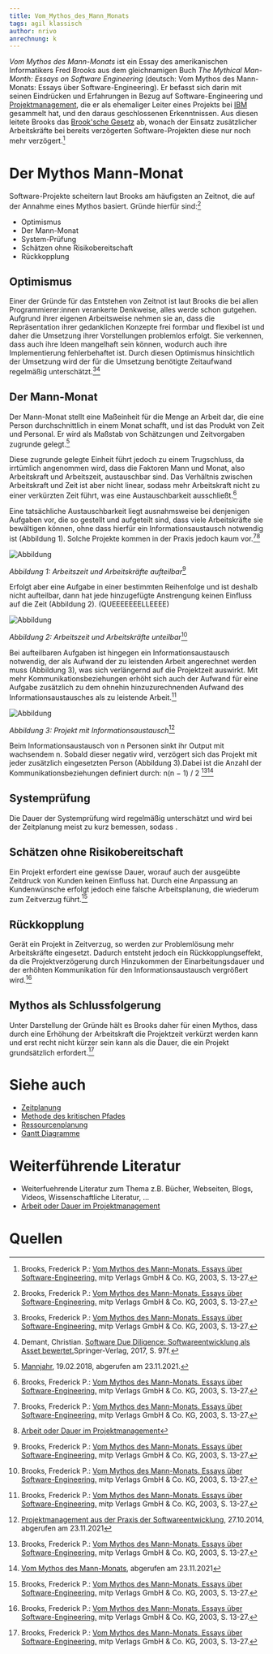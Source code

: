 ```yaml
---
title: Vom_Mythos_des_Mann_Monats
tags: agil klassisch
author: nrivo
anrechnung: k
---
```



*Vom Mythos des Mann-Monats* ist ein Essay des amerikanischen Informatikers Fred Brooks aus dem gleichnamigen Buch *The Mythical Man-Month: Essays on Software Engineering* (deutsch: Vom Mythos des Mann-Monats: Essays über Software-Engineering). Er befasst sich darin mit seinen Eindrücken und Erfahrungen in Bezug auf Software-Engineering und [Projektmanagement](Projektmanagement.md), die er als ehemaliger Leiter eines Projekts bei [IBM](https://de.wikipedia.org/wiki/IBM) gesammelt hat, und den daraus geschlossenen Erkenntnissen. Aus diesen leitete Brooks das [Brook'sche Gesetz](https://de.wikipedia.org/wiki/Anti-Pattern#Brooks.E2.80.99sches_Gesetz) ab, wonach der Einsatz zusätzlicher Arbeitskräfte bei bereits verzögerten Software-Projekten diese nur noch mehr verzögert.[^1]



# Der Mythos Mann-Monat
Software-Projekte scheitern laut Brooks am häufigsten an Zeitnot, die auf der Annahme eines Mythos basiert. Gründe hierfür sind:[^1]
* Optimismus
* Der Mann-Monat
* System-Prüfung
* Schätzen ohne Risikobereitschaft
* Rückkopplung

## Optimismus
Einer der Gründe für das Entstehen von Zeitnot ist laut Brooks die bei allen Programmierer:innen verankerte Denkweise, alles werde schon gutgehen. Aufgrund ihrer eigenen Arbeitsweise nehmen sie an, dass die Repräsentation ihrer gedanklichen Konzepte frei formbar und flexibel ist und daher die Umsetzung ihrer Vorstellungen problemlos erfolgt. Sie verkennen, dass auch ihre Ideen mangelhaft sein können, wodurch auch ihre Implementierung fehlerbehaftet ist. Durch diesen Optimismus hinsichtlich der Umsetzung wird der für die Umsetzung benötigte Zeitaufwand regelmäßig unterschätzt.[^1][^2]

## Der Mann-Monat
Der Mann-Monat stellt eine Maßeinheit für die Menge an Arbeit dar, die eine Person durchschnittlich in einem Monat schafft, und ist das Produkt von Zeit und Personal. Er wird als Maßstab von Schätzungen und Zeitvorgaben zugrunde gelegt.[^3] 

Diese zugrunde gelegte Einheit führt jedoch zu einem Trugschluss, da irrtümlich angenommen wird, dass die Faktoren Mann und Monat, also Arbeitskraft und Arbeitszeit, austauschbar sind. Das Verhältnis zwischen Arbeitskraft und Zeit ist aber nicht linear, sodass mehr Arbeitskraft nicht zu einer verkürzten Zeit führt, was eine Austauschbarkeit ausschließt.[^1]

Eine tatsächliche Austauschbarkeit liegt ausnahmsweise bei denjenigen Aufgaben vor, die so gestellt und aufgeteilt sind, dass viele Arbeitskräfte sie bewältigen können, ohne dass hierfür ein Informationsaustausch notwendig ist (Abbildung 1). Solche Projekte kommen in der Praxis jedoch kaum vor.[^1][^4]

![Abbildung](Vom_Mythos_des_Mann_Monats/Arbeitszeit%20vs.%20Arbeitskräfte%20vollständig%20unterteilbar.JPG)

*Abbildung 1: Arbeitszeit und Arbeitskräfte aufteilbar*[^1]


Erfolgt aber eine Aufgabe in einer bestimmten Reihenfolge und ist deshalb nicht aufteilbar, dann hat jede hinzugefügte Anstrengung keinen Einfluss auf die Zeit (Abbildung 2). (QUEEEEEEELLEEEE)

![Abbildung](Vom_Mythos_des_Mann_Monats/Arbeitszeit%20vs.%20Arbeitskräfte%20unteilbar.JPG)

*Abbildung 2: Arbeitszeit und Arbeitskräfte unteilbar*[^1]

Bei aufteilbaren Aufgaben ist hingegen ein Informationsaustausch notwendig, der als Aufwand der zu leistenden Arbeit angerechnet werden muss (Abbildung 3), was sich verlängernd auf die Projektzeit auswirkt. Mit mehr Kommunikationsbeziehungen erhöht sich auch der Aufwand für eine Aufgabe zusätzlich zu dem ohnehin hinzuzurechnenden Aufwand des Informationsaustausches als zu leistende Arbeit.[^1]

![Abbildung](Vom_Mythos_des_Mann_Monats/Aufgabe%20mit%20Kommunikation.JPG)

*Abbildung 3: Projekt mit Informationsaustausch*[^5]

Beim Informationsaustausch von n Personen sinkt ihr Output mit wachsendem n. Sobald dieser negativ wird, verzögert sich das Projekt mit jeder zusätzlich eingesetzten Person (Abbildung 3).Dabei ist die Anzahl der Kommunikationsbeziehungen definiert durch: n(n − 1) / 2 [^1][^6]


## Systemprüfung

Die Dauer der Systemprüfung wird regelmäßig unterschätzt und wird bei der Zeitplanung meist zu kurz bemessen, sodass .

## Schätzen ohne Risikobereitschaft

Ein Projekt erfordert eine gewisse Dauer, worauf auch der ausgeübte Zeitdruck von Kunden keinen Einfluss hat. Durch eine Anpassung an Kundenwünsche erfolgt jedoch eine falsche Arbeitsplanung, die wiederum zum Zeitverzug führt.[^1]

## Rückkopplung 
Gerät ein Projekt in Zeitverzug, so werden zur Problemlösung mehr Arbeitskräfte eingesetzt. Dadurch entsteht jedoch ein Rückkopplungseffekt, da die Projektverzögerung durch Hinzukommen der Einarbeitungsdauer und der erhöhten Kommunikation für den Informationsaustausch vergrößert wird.[^1]

## Mythos als Schlussfolgerung
Unter Darstellung der Gründe hält es Brooks daher für einen Mythos, dass durch eine Erhöhung der Arbeitskraft die Projektzeit verkürzt werden kann und erst recht nicht kürzer sein kann als die Dauer, die ein Projekt grundsätzlich erfordert.[^1]


# Siehe auch

* [Zeitplanung](Zeitplanung.md)
* [Methode des kritischen Pfades](Methode_des_kritischen_Pfades.md)
* [Ressourcenplanung](Ressourcenplanung.md)
* [Gantt Diagramme](Gantt_Diagramme.md)

# Weiterführende Literatur

* Weiterfuehrende Literatur zum Thema z.B. Bücher, Webseiten, Blogs, Videos, Wissenschaftliche Literatur, ... 
* [Arbeit oder Dauer im Projektmanagement](https://www.proventis.net/de/projektmanagement-begriff/arbeit-oder-dauer)

# Quellen

[^1]: Brooks, Frederick P.: [Vom Mythos des Mann-Monats. Essays über Software-Engineering.](https://books.google.de/books?hl=de&lr=&id=-dSU0IxvfzMC&oi=fnd&pg=PA3&dq=mythos+von+mann+monats&ots=ekrC7IHjO5&sig=I7Jhh12LZFxYNlzPyxFBclx86Y8&redir_esc=y#v=onepage&q&f=false) mitp Verlags GmbH & Co. KG, 2003, S. 13-27.

[^2]: Demant, Christian. [Software Due Diligence: Softwareentwicklung als Asset bewertet.](https://link.springer.com/book/10.1007/978-3-662-53062-7)Springer-Verlag, 2017, S. 97f.

[^3]: [Mannjahr](https://wirtschaftslexikon.gabler.de/definition/mannjahr-39390/version-262799), 19.02.2018, abgerufen am 23.11.2021.

[^4]:[Arbeit oder Dauer im Projektmanagement](https://www.proventis.net/de/projektmanagement-begriff/arbeit-oder-dauer)

[^5]: [Projektmanagement aus der Praxis der Softwareentwicklung](https://www-seal.cs.tu-dortmund.de/seal/downloads/teaching/pm1415/2b.%20Aufwandssch%C3%A4tzung%20V1.pdf), 27.10.2014, abgerufen am 23.11.2021

[^6]: [Vom Mythos des Mann-Monats](https://de.wikipedia.org/wiki/Vom_Mythos_des_Mann-Monats), abgerufen am 23.11.2021




